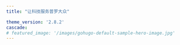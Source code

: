 ```yaml
---
title: "让科技服务普罗大众"

theme_version: '2.8.2'
cascade:
# featured_image: '/images/gohugo-default-sample-hero-image.jpg'
---
```


[//]: # (![e界书生]&#40;/images/ejieshusheng.jpg&#41;)

[//]: # ()
[//]: # ()
[//]: # (关注公众号“e界书生”支持站点)

[//]: # ()
[//]: # ()
[//]: # ([直接进入chatGPT]&#40;https://chat.aiyax.com&#41;)
